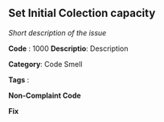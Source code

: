 ## Set Initial Colection capacity

_Short description of the issue_

**Code** : 1000
**Descriptio**: Description

**Category**: Code Smell

**Tags** :

**Non-Complaint Code**

**Fix**
